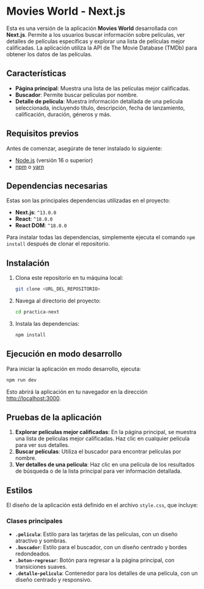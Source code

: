 # Movies World - Next.js

Esta es una versión de la aplicación **Movies World** desarrollada con **Next.js**. Permite a los usuarios buscar información sobre películas, ver detalles de películas específicas y explorar una lista de películas mejor calificadas. La aplicación utiliza la API de The Movie Database (TMDb) para obtener los datos de las películas.

## Características

- **Página principal**: Muestra una lista de las películas mejor calificadas.
- **Buscador**: Permite buscar películas por nombre.
- **Detalle de película**: Muestra información detallada de una película seleccionada, incluyendo título, descripción, fecha de lanzamiento, calificación, duración, géneros y más.

## Requisitos previos

Antes de comenzar, asegúrate de tener instalado lo siguiente:

- [Node.js](https://nodejs.org/) (versión 16 o superior)
- [npm](https://www.npmjs.com/) o [yarn](https://yarnpkg.com/)

## Dependencias necesarias

Estas son las principales dependencias utilizadas en el proyecto:

- **Next.js**: `^13.0.0`
- **React**: `^18.0.0`
- **React DOM**: `^18.0.0`

Para instalar todas las dependencias, simplemente ejecuta el comando `npm install` después de clonar el repositorio.

## Instalación

1. Clona este repositorio en tu máquina local:

   ```bash
   git clone <URL_DEL_REPOSITORIO>
   ```

2. Navega al directorio del proyecto:

   ```bash
   cd practica-next
   ```

3. Instala las dependencias:

   ```bash
   npm install
   ```

## Ejecución en modo desarrollo

Para iniciar la aplicación en modo desarrollo, ejecuta:

```bash
npm run dev
```

Esto abrirá la aplicación en tu navegador en la dirección [http://localhost:3000](http://localhost:3000).


## Pruebas de la aplicación

1. **Explorar películas mejor calificadas**: En la página principal, se muestra una lista de películas mejor calificadas. Haz clic en cualquier película para ver sus detalles.
2. **Buscar películas**: Utiliza el buscador para encontrar películas por nombre.
3. **Ver detalles de una película**: Haz clic en una película de los resultados de búsqueda o de la lista principal para ver información detallada.

## Estilos

El diseño de la aplicación está definido en el archivo `style.css`, que incluye:

### Clases principales

- **`.pelicula`**: Estilo para las tarjetas de las películas, con un diseño atractivo y sombras.
- **`.buscador`**: Estilo para el buscador, con un diseño centrado y bordes redondeados.
- **`.boton-regresar`**: Botón para regresar a la página principal, con transiciones suaves.
- **`.detalle-pelicula`**: Contenedor para los detalles de una película, con un diseño centrado y responsivo.


